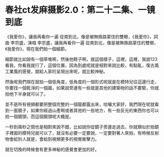 # 春社ct发麻摄影2.0：第二十二集、一镜到底

《我愛你》，讓我再看你一遍 從南到北，像是被無換路蒙住的雙眼，《我愛你》，詞曲 李宗盛，演唱 李宗盛，讓我再看你一遍 從南到北，像是被無換路蒙住的雙眼，《我愛你》，現在我們拍一個細節。

細節就比如說有一個草堆啊，然後他鞋子啊，就這個樣子，這裡，這裡，我說123看我，你看我就行了，這個位置，因為到處呢就是相對來說比較，有點亂，復古風 工業風的感覺，就給人家的呈現出來呢，就比較神秘。

然後呢我們現在就拍一個低角度，低角度的一個形式呢就是在模特兒往這邊行走，你要找一個乾淨的一個牆，如果說旁邊有一些就是其他的建築物的話不要緊，你就拍他下半身就可以了。

並不是所有視頻都要把整個完整的一個龍都露出來，哈囉大家好，我們現在呢就看到一面鏡子，如果你經過山產啊或者其他的一些地方，有一些反光的東西你也可以拍一個鏡頭，而這個鏡頭呢大概是。

一秒到兩秒之間也是相對來說不錯，比如說你從鏡子旁邊走過去，你就類似於拍鏡子裡面的模特兒就可以了，就沒有必要一定要說，一定要對著人來拍，有時候反射物會給別人就是，會給到視頻更多的視覺衝擊力。

就在切換的時候會有更多神秘的感覺會更加的好。